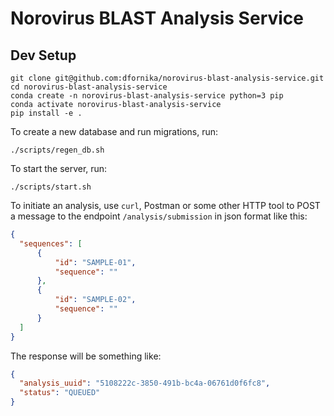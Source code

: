 # Norovirus BLAST Analysis Service

## Dev Setup

```
git clone git@github.com:dfornika/norovirus-blast-analysis-service.git
cd norovirus-blast-analysis-service
conda create -n norovirus-blast-analysis-service python=3 pip
conda activate norovirus-blast-analysis-service
pip install -e .
```

To create a new database and run migrations, run:

```
./scripts/regen_db.sh
```

To start the server, run:

```
./scripts/start.sh
```

To initiate an analysis, use `curl`, Postman or some other HTTP tool to POST a message to the endpoint `/analysis/submission` in json format like this:

```json
{
  "sequences": [
      {
          "id": "SAMPLE-01",
          "sequence": ""
      },
      {
          "id": "SAMPLE-02",
          "sequence": ""
      }
  ]
}
```

The response will be something like:

```json
{
  "analysis_uuid": "5108222c-3850-491b-bc4a-06761d0f6fc8",
  "status": "QUEUED"
}
```
